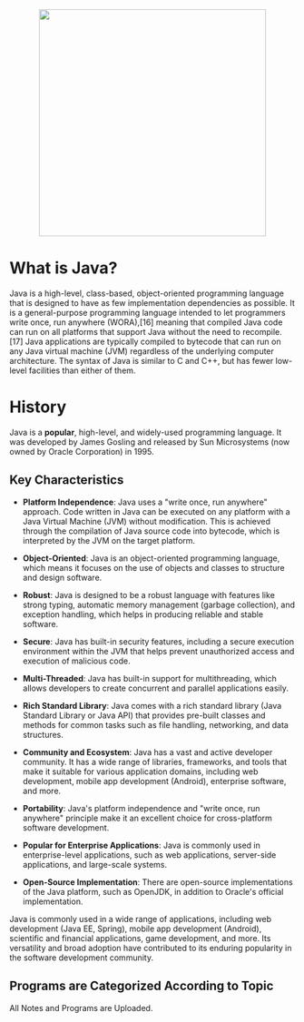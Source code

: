 <div align="center">
<img src="https://cdn.jsdelivr.net/gh/devicons/devicon/icons/java/java-original-wordmark.svg" height="400" width="400" />
</div>

# **What is Java**? 
Java is a high-level, class-based, object-oriented programming language that is designed to have as few implementation dependencies as possible. It is a general-purpose programming language intended to let programmers write once, run anywhere (WORA),[16] meaning that compiled Java code can run on all platforms that support Java without the need to recompile.[17] Java applications are typically compiled to bytecode that can run on any Java virtual machine (JVM) regardless of the underlying computer architecture. The syntax of Java is similar to C and C++, but has fewer low-level facilities than either of them. 

# History

Java is a **popular**, high-level, and widely-used programming language. It was developed by James Gosling and released by Sun Microsystems (now owned by Oracle Corporation) in 1995. 

## Key Characteristics

- **Platform Independence**: Java uses a "write once, run anywhere" approach. Code written in Java can be executed on any platform with a Java Virtual Machine (JVM) without modification. This is achieved through the compilation of Java source code into bytecode, which is interpreted by the JVM on the target platform.

- **Object-Oriented**: Java is an object-oriented programming language, which means it focuses on the use of objects and classes to structure and design software.

- **Robust**: Java is designed to be a robust language with features like strong typing, automatic memory management (garbage collection), and exception handling, which helps in producing reliable and stable software.

- **Secure**: Java has built-in security features, including a secure execution environment within the JVM that helps prevent unauthorized access and execution of malicious code.

- **Multi-Threaded**: Java has built-in support for multithreading, which allows developers to create concurrent and parallel applications easily.

- **Rich Standard Library**: Java comes with a rich standard library (Java Standard Library or Java API) that provides pre-built classes and methods for common tasks such as file handling, networking, and data structures.

- **Community and Ecosystem**: Java has a vast and active developer community. It has a wide range of libraries, frameworks, and tools that make it suitable for various application domains, including web development, mobile app development (Android), enterprise software, and more.

- **Portability**: Java's platform independence and "write once, run anywhere" principle make it an excellent choice for cross-platform software development.

- **Popular for Enterprise Applications**: Java is commonly used in enterprise-level applications, such as web applications, server-side applications, and large-scale systems.

- **Open-Source Implementation**: There are open-source implementations of the Java platform, such as OpenJDK, in addition to Oracle's official implementation.

Java is commonly used in a wide range of applications, including web development (Java EE, Spring), mobile app development (Android), scientific and financial applications, game development, and more. Its versatility and broad adoption have contributed to its enduring popularity in the software development community.

## Programs are Categorized According to Topic
All Notes and Programs are Uploaded.
